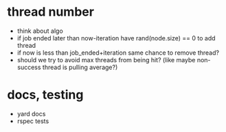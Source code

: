 # thread number
  * think about algo
  * if job ended later than now-iteration have rand(node.size) == 0 to add thread
  * if now is less than job_ended+iteration same chance to remove thread?
  * should we try to avoid max threads from being hit? (like maybe non-success thread is pulling average?)

# docs, testing
  * yard docs
  * rspec tests
